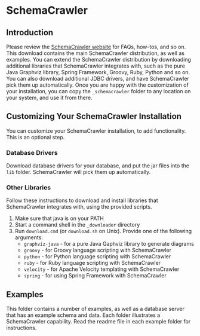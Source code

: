 # SchemaCrawler

## Introduction

Please review the [SchemaCrawler website](https://www.schemacrawler.com/) for FAQs, how-tos, and so on. 
This download contains the main SchemaCrawler distribution, as well as examples. You can extend the 
SchemaCrawler distribution by downloading additional libraries that SchemaCrawler integrates with, such 
as the pure Java Graphviz library, Spring Framework, Groovy, Ruby, Python and so on. You can also 
download additional JDBC drivers, and have SchemaCrawler pick them up automatically. Once you are happy 
with the customization of your installation, you can copy the `_schemacrawler` folder to any location 
on your system, and use it from there.

## Customizing Your SchemaCrawler Installation

You can customize your SchemaCrawler installation, to add functionality. This is an optional step.

### Database Drivers

Download database drivers for your database, and put the jar files into the `lib` folder. SchemaCrawler 
will pick them up automatically.

### Other Libraries

Follow these instructions to download and install libraries that SchemaCrawler integrates with, using 
the provided scripts.

1. Make sure that java is on your PATH
2. Start a command shell in the `_downloader` directory 
3. Run `download.cmd` (or `download.sh` on Unix). 
   Provide one of the following arguments:    
    - `graphviz-java` - for a pure Java Gaphviz library to generate diagrams
    - `groovy` - for Groovy language scripting with SchemaCrawler
    - `python` - for Python language scripting with SchemaCrawler
    - `ruby` - for Ruby language scripting with SchemaCrawler
    - `velocity` - for Apache Velocity templating with SchemaCrawler
    - `spring` - for using Spring Framework with SchemaCrawler

## Examples

This folder contains a number of examples, as well as a database server that has an example schema and 
data. Each folder illustrates a SchemaCrawler capability. Read the readme file in each example folder 
for instructions.
